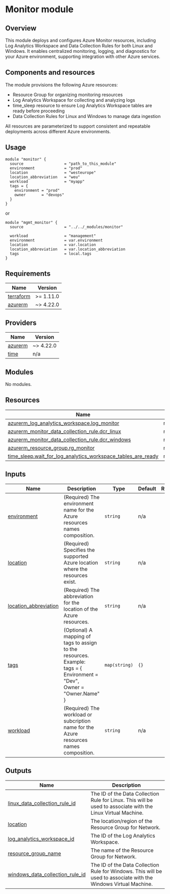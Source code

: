 # Monitor module

## Overview

This module deploys and configures Azure Monitor resources, including Log Analytics Workspace and Data Collection Rules for both Linux and Windows. It enables centralized monitoring, logging, and diagnostics for your Azure environment, supporting integration with other Azure services.

## Components and resources

The module provisions the following Azure resources:
* Resource Group for organizing monitoring resources
* Log Analytics Workspace for collecting and analyzing logs
* time_sleep resource to ensure Log Analytics Workspace tables are ready before proceeding
* Data Collection Rules for Linux and Windows to manage data ingestion

All resources are parameterized to support consistent and repeatable deployments across different Azure environments.

## Usage

```hcl
module "monitor" {
  source                  = "path_to_this_module"
  environment             = "prod"
  location                = "westeurope"
  location_abbreviation   = "weu"
  workload                = "myapp"
  tags = {
    environment = "prod"
    owner       = "devops"
  }
}
```

or

```hcl
module "mgmt_monitor" {
  source                  = "../../_modules/monitor"

  workload                = "management"
  environment             = var.environment
  location                = var.location
  location_abbreviation   = var.location_abbreviation
  tags                    = local.tags
}
```

<!-- BEGIN_TF_DOCS -->
## Requirements

| Name | Version |
|------|---------|
| <a name="requirement_terraform"></a> [terraform](#requirement\_terraform) | >= 1.11.0 |
| <a name="requirement_azurerm"></a> [azurerm](#requirement\_azurerm) | ~> 4.22.0 |

## Providers

| Name | Version |
|------|---------|
| <a name="provider_azurerm"></a> [azurerm](#provider\_azurerm) | ~> 4.22.0 |
| <a name="provider_time"></a> [time](#provider\_time) | n/a |

## Modules

No modules.

## Resources

| Name | Type |
|------|------|
| [azurerm_log_analytics_workspace.log_monitor](https://registry.terraform.io/providers/hashicorp/azurerm/latest/docs/resources/log_analytics_workspace) | resource |
| [azurerm_monitor_data_collection_rule.dcr_linux](https://registry.terraform.io/providers/hashicorp/azurerm/latest/docs/resources/monitor_data_collection_rule) | resource |
| [azurerm_monitor_data_collection_rule.dcr_windows](https://registry.terraform.io/providers/hashicorp/azurerm/latest/docs/resources/monitor_data_collection_rule) | resource |
| [azurerm_resource_group.rg_monitor](https://registry.terraform.io/providers/hashicorp/azurerm/latest/docs/resources/resource_group) | resource |
| [time_sleep.wait_for_log_analytics_workspace_tables_are_ready](https://registry.terraform.io/providers/hashicorp/time/latest/docs/resources/sleep) | resource |

## Inputs

| Name | Description | Type | Default | Required |
|------|-------------|------|---------|:--------:|
| <a name="input_environment"></a> [environment](#input\_environment) | (Required) The environment name for the Azure resources names composition. | `string` | n/a | yes |
| <a name="input_location"></a> [location](#input\_location) | (Required) Specifies the supported Azure location where the resources exist. | `string` | n/a | yes |
| <a name="input_location_abbreviation"></a> [location\_abbreviation](#input\_location\_abbreviation) | (Required) The abbreviation for the location of the Azure resources. | `string` | n/a | yes |
| <a name="input_tags"></a> [tags](#input\_tags) | (Optional) A mapping of tags to assign to the resources.<br/>    Example:<br/>      tags = {<br/>          Environment = "Dev",<br/>          Owner       = "Owner.Name"<br/>      } | `map(string)` | `{}` | no |
| <a name="input_workload"></a> [workload](#input\_workload) | (Required) The workload or subcription name for the Azure resources names composition. | `string` | n/a | yes |

## Outputs

| Name | Description |
|------|-------------|
| <a name="output_linux_data_collection_rule_id"></a> [linux\_data\_collection\_rule\_id](#output\_linux\_data\_collection\_rule\_id) | The ID of the Data Collection Rule for Linux. This will be used to associate with the Linux Virtual Machine. |
| <a name="output_location"></a> [location](#output\_location) | The location/region of the Resource Group for Network. |
| <a name="output_log_analytics_workspace_id"></a> [log\_analytics\_workspace\_id](#output\_log\_analytics\_workspace\_id) | The ID of the Log Analytics Workspace. |
| <a name="output_resource_group_name"></a> [resource\_group\_name](#output\_resource\_group\_name) | The name of the Resource Group for Network. |
| <a name="output_windows_data_collection_rule_id"></a> [windows\_data\_collection\_rule\_id](#output\_windows\_data\_collection\_rule\_id) | The ID of the Data Collection Rule for Windows. This will be used to associate with the Windows Virtual Machine. |
<!-- END_TF_DOCS -->